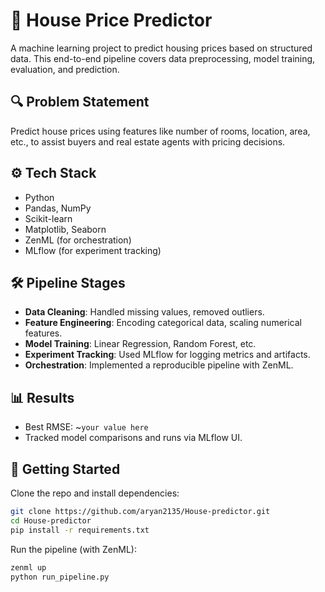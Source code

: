 # 🏡 House Price Predictor

A machine learning project to predict housing prices based on structured data. This end-to-end pipeline covers data preprocessing, model training, evaluation, and prediction.

## 🔍 Problem Statement

Predict house prices using features like number of rooms, location, area, etc., to assist buyers and real estate agents with pricing decisions.

## ⚙️ Tech Stack

- Python
- Pandas, NumPy
- Scikit-learn
- Matplotlib, Seaborn
- ZenML (for orchestration)
- MLflow (for experiment tracking)

## 🛠️ Pipeline Stages

- **Data Cleaning**: Handled missing values, removed outliers.
- **Feature Engineering**: Encoding categorical data, scaling numerical features.
- **Model Training**: Linear Regression, Random Forest, etc.
- **Experiment Tracking**: Used MLflow for logging metrics and artifacts.
- **Orchestration**: Implemented a reproducible pipeline with ZenML.

## 📊 Results

- Best RMSE: ~`your value here`
- Tracked model comparisons and runs via MLflow UI.

## 📁 Getting Started

Clone the repo and install dependencies:

```bash
git clone https://github.com/aryan2135/House-predictor.git
cd House-predictor
pip install -r requirements.txt
```
Run the pipeline (with ZenML):

```bash
zenml up
python run_pipeline.py
